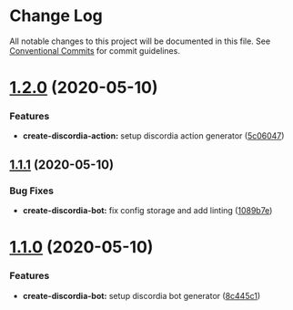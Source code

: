 # Change Log

All notable changes to this project will be documented in this file.
See [Conventional Commits](https://conventionalcommits.org) for commit guidelines.

# [1.2.0](https://github.com/mfasman95/discordia/compare/v1.1.1...v1.2.0) (2020-05-10)


### Features

* **create-discordia-action:** setup discordia action generator ([5c06047](https://github.com/mfasman95/discordia/commit/5c06047e5a207fb570bf69395b860108726c74c8))





## [1.1.1](https://github.com/mfasman95/discordia/compare/v1.1.0...v1.1.1) (2020-05-10)


### Bug Fixes

* **create-discordia-bot:** fix config storage and add linting ([1089b7e](https://github.com/mfasman95/discordia/commit/1089b7ed99afb8b470c06af2225f04190b7cb605))





# [1.1.0](https://github.com/mfasman95/discordia/compare/v1.0.4...v1.1.0) (2020-05-10)


### Features

* **create-discordia-bot:** setup discordia bot generator ([8c445c1](https://github.com/mfasman95/discordia/commit/8c445c1a1f90750ac0db73d1e478c39b10feffed))
